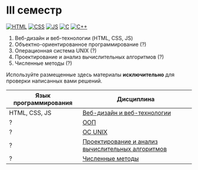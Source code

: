 # III семестр

[![HTML](https://img.shields.io/badge/HTML-DD4A25?style=for-the-badge&logo=html5&logoColor=white)](#)
[![CSS](https://img.shields.io/badge/CSS-254ADD?style=for-the-badge&logo=css3&logoColor=white)](#)
[![JS](https://img.shields.io/badge/JS-EFD81D?style=for-the-badge&logo=Javascript&logoColor=white)](#)
[![C](https://img.shields.io/badge/C-7B8794?style=for-the-badge&logo=c&logoColor=white)](#)
[![C++](https://img.shields.io/badge/C++-005494?style=for-the-badge&logo=cplusplus&logoColor=white)](#)

1. Веб-дизайн и веб-технологии (HTML, CSS, JS)
2. Объектно-ориентированное программирование (?)
3. Операционная система UNIX (?)
4. Проектирование и анализ вычислительных алгоритмов (?)
5. Численные методы (?)

Используйте размещенные здесь материалы **исключительно** для проверки написанных вами решений.


Язык программирования   | Дисциплина
----------------------- | -----------------------
HTML, CSS, JS | [Веб-дизайн и веб-технологии](https://github.com/xairaven/kpi_labs/tree/main/3rdSemester/Web%20Design)
? | [ООП](https://github.com/xairaven/kpi_labs/tree/main/3rdSemester/OOP)
? | [ОС UNIX](https://github.com/xairaven/kpi_labs/tree/main/3rdSemester/OS%20UNIX)
? | [Проектирование и анализ вычислительных алгоритмов](https://github.com/xairaven/kpi_labs/tree/main/3rdSemester/DACA)
? | [Численные методы](https://github.com/xairaven/kpi_labs/tree/main/3rdSemester/Numerical%20Analysis)